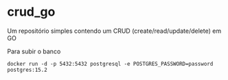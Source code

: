 # crud_go

Um repositório simples contendo um CRUD (create/read/update/delete) em GO

Para subir o banco
```
docker run -d -p 5432:5432 postgresql -e POSTGRES_PASSWORD=password postgres:15.2
```
